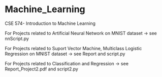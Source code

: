# Machine_Learning
CSE 574- Introduction to Machine Learning 

For Projects related to Artificial Neural Network on MNIST dataset -> see nnScript.py

For Projects related to Suport Vector Machine, Multiclass Logistic Regression on MNIST dataset -> see Report and script.py 

For Projects related to Classification and Regression -> see Report_Project2.pdf and script2.py
